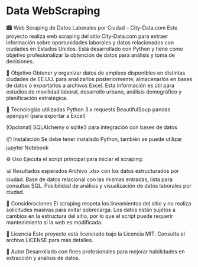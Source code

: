 # Data WebScraping

🏙️ Web Scraping de Datos Laborales por Ciudad – City-Data.com
Este proyecto realiza web scraping del sitio City-Data.com para extraer información sobre oportunidades laborales y datos relacionados con ciudades en Estados Unidos. Está desarrollado con Python y tiene como objetivo profesionalizar la obtención de datos para análisis y toma de decisiones.

📌 Objetivo
Obtener y organizar datos de empleos disponibles en distintas ciudades de EE.UU. para analizarlos posteriormente, almacenarlos en bases de datos o exportarlos a archivos Excel. Esta información es útil para estudios de movilidad laboral, desarrollo urbano, análisis demográfico y planificación estratégica.

🧰 Tecnologías utilizadas
Python 3.x
requests
BeautifulSoup
pandas
openpyxl (para exportar a Excel)

(Opcional) SQLAlchemy o sqlite3 para integración con bases de datos

📦 Instalación
Se debe tener instalado Python, también se puede utilizar jupyter Notebook


⚙️ Uso
Ejecuta el script principal para iniciar el scraping:


📊 Resultados esperados
Archivo .xlsx con los datos estructurados por ciudad.
Base de datos relacional con las mismas entradas, lista para consultas SQL.
Posibilidad de análisis y visualización de datos laborales por ciudad.

🧠 Consideraciones
El scraping respeta los lineamientos del sitio y no realiza solicitudes masivas para evitar sobrecarga.
Los datos están sujetos a cambios en la estructura del sitio, por lo que el script puede requerir mantenimiento si la web es modificada.

📄 Licencia
Este proyecto está licenciado bajo la Licencia MIT. Consulta el archivo LICENSE para más detalles.

👤 Autor
Desarrollado con fines profesionales para mejorar habilidades en extracción y análisis de datos.

